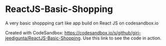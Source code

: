 # ReactJS-Basic-Shopping

A very basic shoppping cart like app build on React JS on codesandbox.io

Created with CodeSandbox: https://codesandbox.io/s/github/giri-jeedigunta/ReactJS-Basic-Shopping. Use this link to see the code in action.



